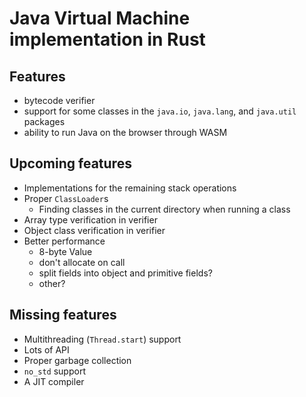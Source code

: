 # Java Virtual Machine implementation in Rust

## Features
- bytecode verifier
- support for some classes in the `java.io`, `java.lang`, and `java.util` packages
- ability to run Java on the browser through WASM

## Upcoming features
- Implementations for the remaining stack operations
- Proper `ClassLoader`s
    - Finding classes in the current directory when running a class
- Array type verification in verifier
- Object class verification in verifier
- Better performance
    - 8-byte Value
    - don't allocate on call
    - split fields into object and primitive fields?
    - other?

## Missing features
- Multithreading (`Thread.start`) support
- Lots of API
- Proper garbage collection
- `no_std` support
- A JIT compiler
